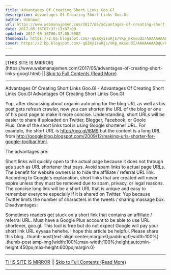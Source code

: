 ```yaml
---
title: Advantages Of Creating Short Links Goo.Gl
description: Advantages Of Creating Short Links Goo.Gl
author: Unknown
url: https://www.webmanajemen.com/2017/05/advantages-of-creating-short-links-googl.html
date: 2017-05-16T07:37:13+07:00
updated: 2017-05-16T00:37:00.000Z
thumbnail: https://2.bp.blogspot.com/-q6ZKyisuRjs/VKp_mksoudI/AAAAAAAABqU/8VM-NTbbi64/s1600/short%2Blink%2Bgoogle.png
cover: https://2.bp.blogspot.com/-q6ZKyisuRjs/VKp_mksoudI/AAAAAAAABqU/8VM-NTbbi64/s1600/short%2Blink%2Bgoogle.png
---
```


<hr/> [THIS SITE IS MIRROR](https://www.webmanajemen.com/2017/05/advantages-of-creating-short-links-googl.html) || <a href="https://www.webmanajemen.com/2017/05/advantages-of-creating-short-links-googl.html" rel="follow" class="button" id="read-more">Skip to Full Contents (Read More)</a> <hr/> Advantages Of Creating Short Links Goo.Gl - Advantages Of Creating Short Links Goo.Gl Advantages Of Creating Short Links Goo.Gl


Yup, after discussing about organic auto ping for the blog URL as well as his post gets refresh crawler, now you can shorten the URL of the blog or one of his post page to make it more concise. Understanding, short URLs will be easier to share if uploaded on Twitter, Blogger, Facebook, or Goole Plus. One of the short links tool is using Google shortener URL. For example, the short URL is http://goo.gl/l6MS but the content is a long URL from http://googleblog.blogspot.com/2009/12/making-urls-shorter-for-google-toolbar.html.

The advantages are:

Short links will quickly open to the actual page because it does not through ads such as URL shortener that pays.
Avoid spam links to actual page URLs.
The benefit for website owners is to hide the affiliate / referral URL link.
According to Google's explanation, short links that are created will never expire unless they must be removed due to spam, privacy, or legal reasons.
The concise long link will be a short URL that is unique and easy to remember everyone especially if it is shared on Twitter. Yup because Twitter limits the number of characters in the tweets / sharing massage box.
Disadvantages:

Sometimes readers get stuck on a short link that contains an affiliate / referral URL.
Must have a Google Plus account to be able to use URL shortener, goo.gl.
This tool is free but do not expect Google will pay your short link URL eyyaaa hehehe.
I hope this article be helpful. Please share this blog.
.thumb-post{text-align:center;margin:0;padding:0;width:100%} .thumb-post amp-img{width:100%;max-width:100%;height:auto;min-height:450px;max-height:600px;margin:0} <hr/> [THIS SITE IS MIRROR](https://www.webmanajemen.com/2017/05/advantages-of-creating-short-links-googl.html) || <a href="https://www.webmanajemen.com/2017/05/advantages-of-creating-short-links-googl.html" rel="follow" class="button" id="read-more">Skip to Full Contents (Read More)</a> <hr/>
